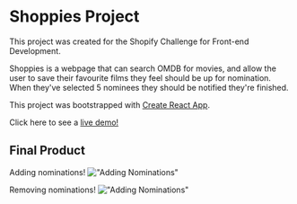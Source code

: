 # Shoppies Project

This project was created for the Shopify Challenge for Front-end Development. 

Shoppies is a webpage that can search OMDB for movies, and allow the user to save their favourite films they feel should be up for nomination. When they've selected 5 nominees they should be notified they're finished.

This project was bootstrapped with [Create React App](https://github.com/facebook/create-react-app).

Click here to see a [live demo!](https://audrey-shoppies.herokuapp.com/)

## Final Product 
Adding nominations! 
!["Adding Nominations"](https://github.com/audrey-audrey/shoppies/blob/main/documents/demo-add.gif)

Removing nominations! 
!["Adding Nominations"](https://github.com/audrey-audrey/shoppies/blob/main/documents/demo-remove.gif)
